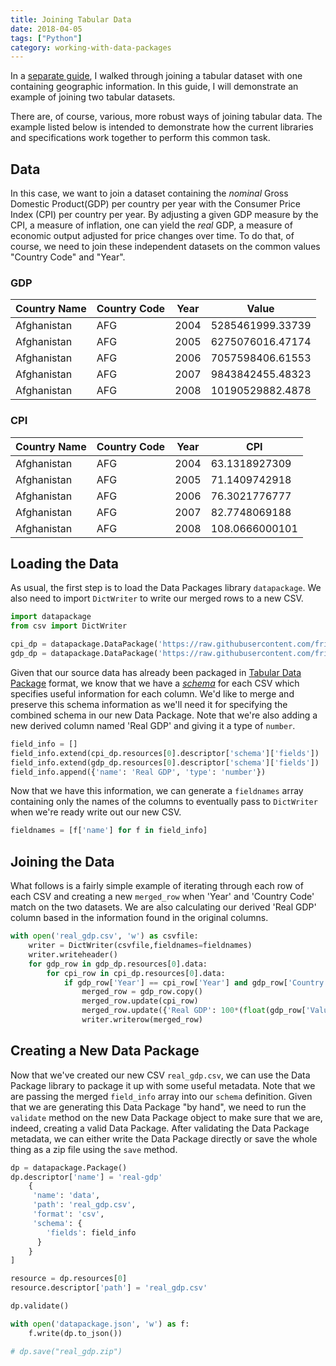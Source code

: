 ```yaml
---
title: Joining Tabular Data
date: 2018-04-05
tags: ["Python"]
category: working-with-data-packages
---
```


In a [separate guide](/blog/2018/04/06/joining-data-in-python/), I walked through joining a tabular dataset with one containing geographic information.  In this guide, I will demonstrate an example of joining two tabular datasets.

<!-- more -->

There are, of course, various, more robust ways of joining tabular data.  The example listed below is intended to demonstrate how the current libraries and specifications work together to perform this common task.

## Data

In this case, we want to join a dataset containing the *nominal* Gross Domestic Product(GDP) per country per year with the Consumer Price Index (CPI) per country per year.  By adjusting a given GDP measure by the CPI, a measure of inflation, one can yield the *real* GDP, a measure of economic output adjusted for price changes over time.  To do that, of course, we need to join these independent datasets on the common values "Country Code" and "Year".

### GDP

| Country Name | Country Code | Year | Value |
|---|---|---|---|
| Afghanistan | AFG | 2004 | 5285461999.33739 |
| Afghanistan | AFG | 2005 | 6275076016.47174 |
| Afghanistan | AFG | 2006 | 7057598406.61553 |
| Afghanistan | AFG | 2007 | 9843842455.48323 |
| Afghanistan | AFG | 2008 | 10190529882.4878 |

### CPI

| Country Name | Country Code | Year | CPI |
|---|---|---|---|
| Afghanistan | AFG | 2004 | 63.1318927309 |
| Afghanistan | AFG | 2005 | 71.1409742918 |
| Afghanistan | AFG | 2006 | 76.3021776777 |
| Afghanistan | AFG | 2007 | 82.7748069188 |
| Afghanistan | AFG | 2008 | 108.0666000101 |

## Loading the Data

As usual, the first step is to load the Data Packages library `datapackage`.  We also need to import `DictWriter` to write our merged rows to a new CSV.

```python
import datapackage
from csv import DictWriter

cpi_dp = datapackage.DataPackage('https://raw.githubusercontent.com/frictionlessdata/example-data-packages/master/cpi/datapackage.json')
gdp_dp = datapackage.DataPackage('https://raw.githubusercontent.com/frictionlessdata/example-data-packages/master/gross-domestic-product-all/datapackage.json')
```

Given that our source data has already been packaged in [Tabular Data Package](/data-package/#tabular-data-package) format, we know that we have a [*schema*](/table-schema) for each CSV which specifies useful information for each column.  We'd like to merge and preserve this schema information as we'll need it for specifying the combined schema in our new Data Package.  Note that we're also adding a new derived column named 'Real GDP' and giving it a type of `number`.

```python
field_info = []
field_info.extend(cpi_dp.resources[0].descriptor['schema']['fields'])
field_info.extend(gdp_dp.resources[0].descriptor['schema']['fields'])
field_info.append({'name': 'Real GDP', 'type': 'number'})
```

Now that we have this information, we can generate a `fieldnames` array containing only the names of the columns to eventually pass to `DictWriter` when we're ready write out our new CSV.

```python
fieldnames = [f['name'] for f in field_info]
```

## Joining the Data

What follows is a fairly simple example of iterating through each row of each CSV and creating a new `merged_row` when 'Year' and 'Country Code' match on the two datasets.  We are also calculating our derived 'Real GDP' column based in the information found in the original columns.

```python
with open('real_gdp.csv', 'w') as csvfile:
    writer = DictWriter(csvfile,fieldnames=fieldnames)
    writer.writeheader()
    for gdp_row in gdp_dp.resources[0].data:
        for cpi_row in cpi_dp.resources[0].data:
            if gdp_row['Year'] == cpi_row['Year'] and gdp_row['Country Code'] == cpi_row['Country Code']:
                merged_row = gdp_row.copy()
                merged_row.update(cpi_row)
                merged_row.update({'Real GDP': 100*(float(gdp_row['Value'])/float(cpi_row['CPI']))})
                writer.writerow(merged_row)

```

## Creating a New Data Package

Now that we've created our new CSV `real_gdp.csv`, we can use the Data Package library to package it up with some useful metadata. Note that we are passing the merged `field_info` array into our `schema` definition.  Given that we are generating this Data Package "by hand", we need to run the `validate` method on the new Data Package object to make sure that we are, indeed, creating a valid Data Package.  After validating the Data Package metadata, we can either write the Data Package directly or save the whole thing as a zip file using the `save` method.

```python
dp = datapackage.Package()
dp.descriptor['name'] = 'real-gdp'
    {
     'name': 'data',
     'path': 'real_gdp.csv',
     'format': 'csv',
     'schema': {
        'fields': field_info
      }
    }
]

resource = dp.resources[0]
resource.descriptor['path'] = 'real_gdp.csv'

dp.validate()

with open('datapackage.json', 'w') as f:
    f.write(dp.to_json())

# dp.save("real_gdp.zip")
```
